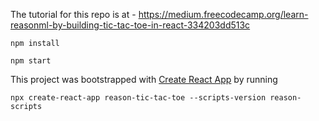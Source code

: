The tutorial for this repo is at - https://medium.freecodecamp.org/learn-reasonml-by-building-tic-tac-toe-in-react-334203dd513c

`npm install`

`npm start`

This project was bootstrapped with [Create React App](https://github.com/facebook/create-react-app) by running

`npx create-react-app reason-tic-tac-toe --scripts-version reason-scripts`

